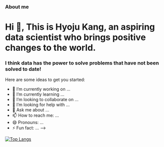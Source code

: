 ### About me

<h1 align="left">Hi 👋, This is Hyoju Kang, an aspiring data scientist who brings positive changes to the world.</h1>
<h3 aligh="left">I think data has the power to solve problems that have not been solved to date!</h3>





Here are some ideas to get you started:

- 🔭 I’m currently working on ...
- 🌱 I’m currently learning ...
- 👯 I’m looking to collaborate on ...
- 🤔 I’m looking for help with ...
- 💬 Ask me about ...
- 📫 How to reach me: ...
- 😄 Pronouns: ...
- ⚡ Fun fact: ...
-->

[![Top Langs](https://github-readme-stats.vercel.app/api/top-langs/?username=kang295)](https://github.com/kang295/github-readme-stats)
